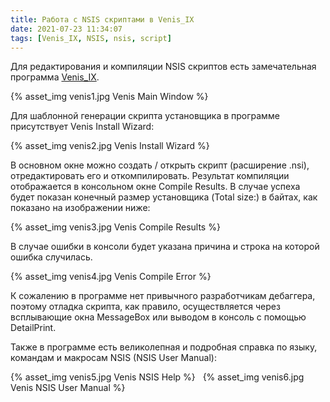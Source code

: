 ```yaml
---
title: Работа с NSIS скриптами в Venis_IX
date: 2021-07-23 11:34:07
tags: [Venis_IX, NSIS, nsis, script]
---
```


Для редактирования и компиляции NSIS скриптов есть замечательная программа [Venis_IX](https://nsis.sourceforge.io/Venis_IX).

{% asset_img venis1.jpg Venis Main Window %}

Для шаблонной генерации скрипта установщика в программе присутствует Venis Install Wizard:

{% asset_img venis2.jpg Venis Install Wizard %}

В основном окне можно создать / открыть скрипт (расширение .nsi), отредактировать его и откомпилировать. Результат компиляции отображается в консольном окне Compile Results. В случае успеха будет показан конечный размер установщика (Total size:) в байтах, как показано на изображении ниже:

{% asset_img venis3.jpg Venis Compile Results %}

В случае ошибки в консоли будет указана причина и строка на которой ошибка случилась.

{% asset_img venis4.jpg Venis Compile Error %}

К сожалению в программе нет привычного разработчикам дебаггера, поэтому отладка скрипта, как правило, осуществляется через всплывающие окна MessageBox или выводом в консоль с помощью DetailPrint.

Также в программе есть великолепная и подробная справка по языку, командам и макросам NSIS (NSIS User Manual):

{% asset_img venis5.jpg Venis NSIS Help %}
&nbsp;
{% asset_img venis6.jpg Venis NSIS User Manual %}

